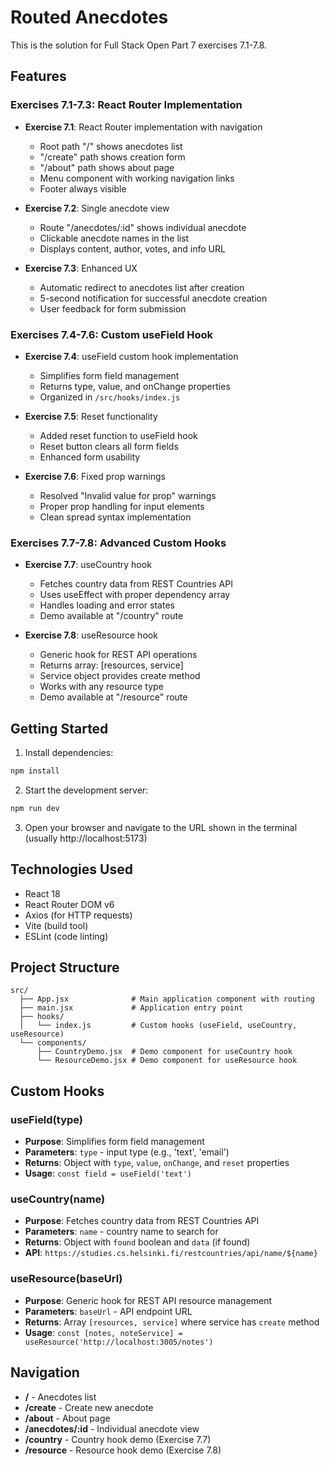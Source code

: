 # Routed Anecdotes

This is the solution for Full Stack Open Part 7 exercises 7.1-7.8.

## Features

### Exercises 7.1-7.3: React Router Implementation

- **Exercise 7.1**: React Router implementation with navigation
  - Root path "/" shows anecdotes list
  - "/create" path shows creation form
  - "/about" path shows about page
  - Menu component with working navigation links
  - Footer always visible

- **Exercise 7.2**: Single anecdote view
  - Route "/anecdotes/:id" shows individual anecdote
  - Clickable anecdote names in the list
  - Displays content, author, votes, and info URL

- **Exercise 7.3**: Enhanced UX
  - Automatic redirect to anecdotes list after creation
  - 5-second notification for successful anecdote creation
  - User feedback for form submission

### Exercises 7.4-7.6: Custom useField Hook

- **Exercise 7.4**: useField custom hook implementation
  - Simplifies form field management
  - Returns type, value, and onChange properties
  - Organized in `/src/hooks/index.js`

- **Exercise 7.5**: Reset functionality
  - Added reset function to useField hook
  - Reset button clears all form fields
  - Enhanced form usability

- **Exercise 7.6**: Fixed prop warnings
  - Resolved "Invalid value for prop" warnings
  - Proper prop handling for input elements
  - Clean spread syntax implementation

### Exercises 7.7-7.8: Advanced Custom Hooks

- **Exercise 7.7**: useCountry hook
  - Fetches country data from REST Countries API
  - Uses useEffect with proper dependency array
  - Handles loading and error states
  - Demo available at "/country" route

- **Exercise 7.8**: useResource hook
  - Generic hook for REST API operations
  - Returns array: [resources, service]
  - Service object provides create method
  - Works with any resource type
  - Demo available at "/resource" route

## Getting Started

1. Install dependencies:
```bash
npm install
```

2. Start the development server:
```bash
npm run dev
```

3. Open your browser and navigate to the URL shown in the terminal (usually http://localhost:5173)

## Technologies Used

- React 18
- React Router DOM v6
- Axios (for HTTP requests)
- Vite (build tool)
- ESLint (code linting)

## Project Structure

```
src/
  ├── App.jsx              # Main application component with routing
  ├── main.jsx             # Application entry point
  ├── hooks/
  │   └── index.js         # Custom hooks (useField, useCountry, useResource)
  └── components/
      ├── CountryDemo.jsx  # Demo component for useCountry hook
      └── ResourceDemo.jsx # Demo component for useResource hook
```

## Custom Hooks

### useField(type)
- **Purpose**: Simplifies form field management
- **Parameters**: `type` - input type (e.g., 'text', 'email')
- **Returns**: Object with `type`, `value`, `onChange`, and `reset` properties
- **Usage**: `const field = useField('text')`

### useCountry(name)
- **Purpose**: Fetches country data from REST Countries API
- **Parameters**: `name` - country name to search for
- **Returns**: Object with `found` boolean and `data` (if found)
- **API**: `https://studies.cs.helsinki.fi/restcountries/api/name/${name}`

### useResource(baseUrl)
- **Purpose**: Generic hook for REST API resource management
- **Parameters**: `baseUrl` - API endpoint URL
- **Returns**: Array `[resources, service]` where service has `create` method
- **Usage**: `const [notes, noteService] = useResource('http://localhost:3005/notes')`

## Navigation

- **/** - Anecdotes list
- **/create** - Create new anecdote
- **/about** - About page
- **/anecdotes/:id** - Individual anecdote view
- **/country** - Country hook demo (Exercise 7.7)
- **/resource** - Resource hook demo (Exercise 7.8)
